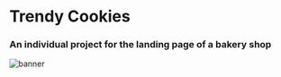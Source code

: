 # Trendy Cookies
### An individual project for the landing page of a bakery shop
![banner](https://repository-images.githubusercontent.com/831924056/90262605-95a4-461f-95dd-7e7963726839)
